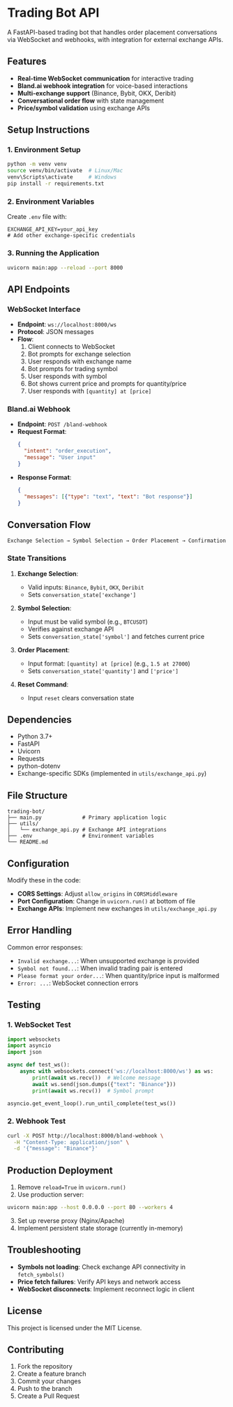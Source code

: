 # Trading Bot API

A FastAPI-based trading bot that handles order placement conversations via WebSocket and webhooks, with integration for external exchange APIs.

## Features
- **Real-time WebSocket communication** for interactive trading
- **Bland.ai webhook integration** for voice-based interactions
- **Multi-exchange support** (Binance, Bybit, OKX, Deribit)
- **Conversational order flow** with state management
- **Price/symbol validation** using exchange APIs

## Setup Instructions

### 1. Environment Setup
```bash
python -m venv venv
source venv/bin/activate  # Linux/Mac
venv\Scripts\activate     # Windows
pip install -r requirements.txt
```

### 2. Environment Variables
Create `.env` file with:
```
EXCHANGE_API_KEY=your_api_key
# Add other exchange-specific credentials
```

### 3. Running the Application
```bash
uvicorn main:app --reload --port 8000
```

## API Endpoints

### WebSocket Interface
- **Endpoint**: `ws://localhost:8000/ws`
- **Protocol**: JSON messages
- **Flow**:
  1. Client connects to WebSocket
  2. Bot prompts for exchange selection
  3. User responds with exchange name
  4. Bot prompts for trading symbol
  5. User responds with symbol
  6. Bot shows current price and prompts for quantity/price
  7. User responds with `[quantity] at [price]`

### Bland.ai Webhook
- **Endpoint**: `POST /bland-webhook`
- **Request Format**:
  ```json
  {
    "intent": "order_execution",
    "message": "User input"
  }
  ```
- **Response Format**:
  ```json
  {
    "messages": [{"type": "text", "text": "Bot response"}]
  }
  ```

## Conversation Flow
```
Exchange Selection → Symbol Selection → Order Placement → Confirmation
```

### State Transitions
1. **Exchange Selection**:
   - Valid inputs: `Binance`, `Bybit`, `OKX`, `Deribit`
   - Sets `conversation_state['exchange']`

2. **Symbol Selection**:
   - Input must be valid symbol (e.g., `BTCUSDT`)
   - Verifies against exchange API
   - Sets `conversation_state['symbol']` and fetches current price

3. **Order Placement**:
   - Input format: `[quantity] at [price]` (e.g., `1.5 at 27000`)
   - Sets `conversation_state['quantity']` and `['price']`

4. **Reset Command**:
   - Input `reset` clears conversation state

## Dependencies
- Python 3.7+
- FastAPI
- Uvicorn
- Requests
- python-dotenv
- Exchange-specific SDKs (implemented in `utils/exchange_api.py`)

## File Structure
```
trading-bot/
├── main.py             # Primary application logic
├── utils/
│   └── exchange_api.py # Exchange API integrations
├── .env                # Environment variables
└── README.md
```

## Configuration
Modify these in the code:
- **CORS Settings**: Adjust `allow_origins` in `CORSMiddleware`
- **Port Configuration**: Change in `uvicorn.run()` at bottom of file
- **Exchange APIs**: Implement new exchanges in `utils/exchange_api.py`

## Error Handling
Common error responses:
- `Invalid exchange...`: When unsupported exchange is provided
- `Symbol not found...`: When invalid trading pair is entered
- `Please format your order...`: When quantity/price input is malformed
- `Error: ...`: WebSocket connection errors

## Testing

### 1. WebSocket Test
```python
import websockets
import asyncio
import json

async def test_ws():
    async with websockets.connect('ws://localhost:8000/ws') as ws:
        print(await ws.recv())  # Welcome message
        await ws.send(json.dumps({"text": "Binance"}))
        print(await ws.recv())  # Symbol prompt

asyncio.get_event_loop().run_until_complete(test_ws())
```

### 2. Webhook Test
```bash
curl -X POST http://localhost:8000/bland-webhook \
  -H "Content-Type: application/json" \
  -d '{"message": "Binance"}'
```

## Production Deployment
1. Remove `reload=True` in `uvicorn.run()`
2. Use production server:
```bash
uvicorn main:app --host 0.0.0.0 --port 80 --workers 4
```
3. Set up reverse proxy (Nginx/Apache)
4. Implement persistent state storage (currently in-memory)

## Troubleshooting
- **Symbols not loading**: Check exchange API connectivity in `fetch_symbols()`
- **Price fetch failures**: Verify API keys and network access
- **WebSocket disconnects**: Implement reconnect logic in client

## License
This project is licensed under the MIT License.

## Contributing
1. Fork the repository
2. Create a feature branch
3. Commit your changes
4. Push to the branch
5. Create a Pull Request